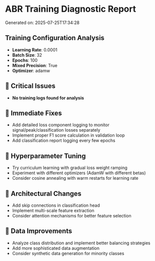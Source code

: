 # ABR Training Diagnostic Report
Generated on: 2025-07-25T17:34:28

## Training Configuration Analysis

- **Learning Rate**: 0.0001
- **Batch Size**: 32
- **Epochs**: 100
- **Mixed Precision**: True
- **Optimizer**: adamw

## 🚨 Critical Issues

- **No training logs found for analysis**

## 🔧 Immediate Fixes

- Add detailed loss component logging to monitor signal/peak/classification losses separately
- Implement proper F1 score calculation in validation loop
- Add classification report logging every few epochs

## 🔧 Hyperparameter Tuning

- Try curriculum learning with gradual loss weight ramping
- Experiment with different optimizers (AdamW with different betas)
- Consider cosine annealing with warm restarts for learning rate

## 🔧 Architectural Changes

- Add skip connections in classification head
- Implement multi-scale feature extraction
- Consider attention mechanisms for better feature selection

## 🔧 Data Improvements

- Analyze class distribution and implement better balancing strategies
- Add more sophisticated data augmentation
- Consider synthetic data generation for minority classes
